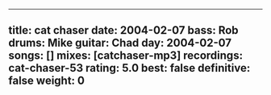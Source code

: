 
---
title: cat chaser
date: 2004-02-07
bass:	Rob
drums:	Mike
guitar:	Chad
day: 2004-02-07
songs: []
mixes: [catchaser-mp3]
recordings: cat-chaser-53
rating: 5.0
best: false
definitive: false
weight: 0
---
